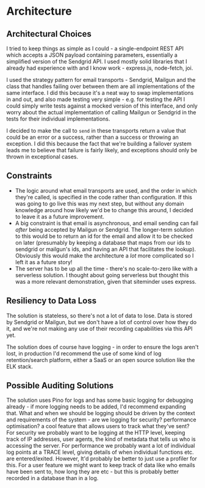 # Architecture

## Architectural Choices

I tried to keep things as simple as I could - a single-endpoint REST API which accepts a JSON payload containing parameters, essentially a simplified version of the Sendgrid API. I used mostly solid libraries that I already had experience with and I know work - express.js, node-fetch, joi.

I used the strategy pattern for email transports - Sendgrid, Mailgun and the class that handles failing over between them are all implementations of the same interface. I did this because it's a neat way to swap implementations in and out, and also made testing very simple - e.g. for testing the API I could simply write tests against a mocked version of this interface, and only worry about the actual implementation of calling Mailgun or Sendgrid in the tests for their individual implementations.

I decided to make the call to `send` in these transports return a value that could be an error or a success, rather than a success or throwing an exception. I did this because the fact that we're building a failover system leads me to believe that failure is fairly likely, and exceptions should only be thrown in exceptional cases.

## Constraints

- The logic around what email transports are used, and the order in which they're called, is specified in the code rather than configuration. If this was going to go live this was my next step, but without any domain knowledge around how likely we'd be to change this around, I decided to leave it as a future improvement.
- A big constraint is that email is asynchronous, and email sending can fail _after_ being accepted by Mailgun or Sendgrid. The longer-term solution to this would be to return an id for the email and allow it to be checked on later (presumably by keeping a database that maps from our ids to sendgrid or mailgun's ids, and having an API that facilitates the lookup). Obviously this would make the architecture a _lot_ more complicated so I left it as a future story!
- The server has to be up all the time - there's no scale-to-zero like with a serverless solution. I thought about going serverless but thought this was a more relevant demonstration, given that siteminder uses express.

## Resiliency to Data Loss

The solution is stateless, so there's not a lot of data to lose. Data is stored by Sendgrid or Mailgun, but we don't have a lot of control over how they do it, and we're not making any use of their recording capabilities via this API yet.

The solution does of course have logging - in order to ensure the logs aren't lost, in production I'd recommend the use of some kind of log retention/search platform, either a SaaS or an open source solution like the ELK stack.

## Possible Auditing Solutions

The solution uses Pino for logs and has some basic logging for debugging already - if more logging needs to be added, I'd recommend expanding that. What and when we should be logging should be driven by the context and requirements of the system - are we logging for security? performance optimisation? a cool feature that allows users to track what they've sent? For security we probably want to be logging at the HTTP level, keeping track of IP addresses, user agents, the kind of metadata that tells us who is accessing the server. For performance we probably want a lot of individual log points at a TRACE level, giving details of when individual functions etc. are entered/exited. However, It'd probably be better to just use a profiler for this. For a user feature we might want to keep track of data like who emails have been sent to, how long they are etc - but this is probably better recorded in a database than in a log.
